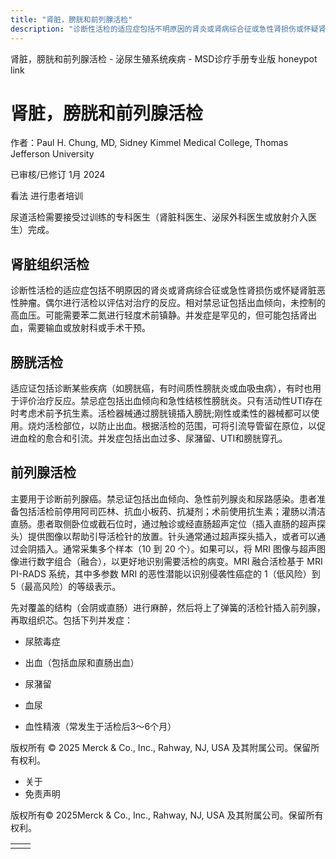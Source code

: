```yaml
---
title: "肾脏，膀胱和前列腺活检"
description: "诊断性活检的适应症包括不明原因的肾炎或肾病综合征或急性肾损伤或怀疑肾脏恶性肿瘤。偶尔进行活检以评估对治疗的反应。相对禁忌证包括出血倾向，未控制的高血压。可能需要苯二氮进行轻度术前镇静。并发症是罕见的，但可能包括肾出血，需要输血或放射科或手术干预。"
---
```


﻿肾脏，膀胱和前列腺活检 \- 泌尿生殖系统疾病 \- MSD诊疗手册专业版 honeypot link

# 肾脏，膀胱和前列腺活检

作者：Paul H. Chung, MD, Sidney Kimmel Medical College, Thomas Jefferson University

已审核/已修订 1月 2024

看法 进行患者培训

尿道活检需要接受过训练的专科医生（肾脏科医生、泌尿外科医生或放射介入医生）完成。

## 肾脏组织活检

诊断性活检的适应症包括不明原因的肾炎或肾病综合征或急性肾损伤或怀疑肾脏恶性肿瘤。偶尔进行活检以评估对治疗的反应。相对禁忌证包括出血倾向，未控制的高血压。可能需要苯二氮进行轻度术前镇静。并发症是罕见的，但可能包括肾出血，需要输血或放射科或手术干预。

## 膀胱活检

适应证包括诊断某些疾病（如膀胱癌，有时间质性膀胱炎或血吸虫病），有时也用于评价治疗反应。禁忌症包括出血倾向和急性结核性膀胱炎。只有活动性UTI存在时考虑术前予抗生素。活检器械通过膀胱镜插入膀胱;刚性或柔性的器械都可以使用。烧灼活检部位，以防止出血。根据活检的范围，可将引流导管留在原位，以促进血栓的愈合和引流。并发症包括出血过多、尿潴留、UTI和膀胱穿孔。

## 前列腺活检

主要用于诊断前列腺癌。禁忌证包括出血倾向、急性前列腺炎和尿路感染。患者准备包括活检前停用阿司匹林、抗血小板药、抗凝剂；术前使用抗生素；灌肠以清洁直肠。患者取侧卧位或截石位时，通过触诊或经直肠超声定位（插入直肠的超声探头）提供图像以帮助引导活检针的放置。针头通常通过超声探头插入，或者可以通过会阴插入。通常采集多个样本（10 到 20 个）。如果可以，将 MRI 图像与超声图像进行数字组合（融合），以更好地识别需要活检的病变。MRI 融合活检基于 MRI PI-RADS 系统，其中多参数 MRI 的恶性潜能以识别侵袭性癌症的 1（低风险）到 5（最高风险）的等级表示。

先对覆盖的结构（会阴或直肠）进行麻醉，然后将上了弹簧的活检针插入前列腺，再取组织芯。包括下列并发症：

- 尿脓毒症

- 出血（包括血尿和直肠出血）

- 尿潴留

- 血尿

- 血性精液（常发生于活检后3～6个月）




版权所有 © 2025
Merck & Co., Inc., Rahway, NJ, USA 及其附属公司。保留所有权利。

- 关于
- 免责声明

版权所有© 2025Merck & Co., Inc., Rahway, NJ, USA 及其附属公司。保留所有权利。

|     |     |
| --- | --- |
|  |  |